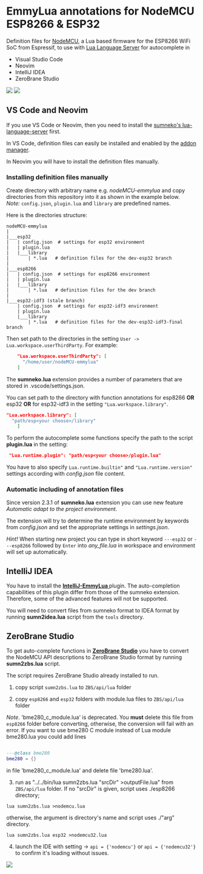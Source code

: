 # EmmyLua annotations for NodeMCU ESP8266 & ESP32

Definition files for [NodeMCU](https://nodemcu.readthedocs.io/en/release/), a Lua based firmware for the ESP8266 WiFi SoC from Espressif, to use with [Lua Language Server](https://github.com/LuaLS/lua-language-server/wiki) for autocomplete in
- Visual Studio Code
- Neovim
- IntelliJ IDEA
- ZeroBrane Studio

<img src="./images/nodemcu_emmy1.gif" style="max-width:100%;">

<img src="./images/nodemcu_emmy2.gif" style="max-width:100%;">

## VS Code and Neovim
If you use VS Code or Neovim, then you need to install the [sumneko's lua-language-server](https://github.com/LuaLS/lua-language-server#install) first.

In VS Code, definition files can easily be installed and enabled by the [addon manager](https://github.com/LuaLS/lua-language-server/wiki/Addons#vs-code-addon-manager).

In Neovim you will have to install the definition files manually.

### Installing definition files manually
Create directory with arbitrary name e.g. *nodeMCU-emmylua* and copy directories from this repository into it as shown in the example below.<br>
*Note:* `config.json`, `plugin.lua` and `library` are predefined names.
      
Here is the directories structure:
```
nodeMCU-emmylua
|
|___esp32
|   | config.json  # settings for esp32 environment
|   | plugin.lua
|   |___library
|       | *.lua   # definition files for the dev-esp32 branch
|
|___esp8266
|   | config.json  # settings for esp8266 environment
|   | plugin.lua
|   |___library
|       | *.lua   # definition files for the dev branch
|
|___esp32-idf3 (stale branch)
    | config.json  # settings for esp32-idf3 environment
    | plugin.lua
    |___library
        | *.lua   # definition files for the dev-esp32-idf3-final branch
```

Then set path to the directories in the setting `User -> Lua.workspace.userThirdParty`. For example:

```json
    "Lua.workspace.userThirdParty": [
      "/home/user/nodeMCU-emmylua"
    ]
```
The **sumneko.lua** extension provides a number of parameters that are stored in .vscode/settings.json.

You can set path to the directory with function annotations for esp8266 **OR** esp32 **OR** for esp32-idf3 in the setting ```"Lua.workspace.library"```.
```json
"Lua.workspace.library": [
  "path/esp<your choose>/library"
    ]
```
To perform the autocomplete some functions specify the path to the script **plugin.lua** in the setting:
```json
 "Lua.runtime.plugin": "path/esp<your choose>/plugin.lua"
```
You have to also specify `Lua.runtime.builtin"` and `"Lua.runtime.version"` settings according with *config.json* file content.

### Automatic including of annotation files
  
Since version 2.3.1 of **sumneko.lua** extension you can use new feature *Automatic adapt to the project environment*.

The extension will try to determine the runtime environment by keywords from *config.json* and set the appropriate settings in *settings.json*.
      
*Hint!* When starting new project you can type in short keyword `---esp32` or `---esp8266` followed by `Enter` into *any_file.lua* in workspace and environment will set up automatically.

## IntelliJ IDEA

You have to install the **[IntelliJ-EmmyLua ](https://github.com/EmmyLua/IntelliJ-EmmyLua)** plugin. The auto-completion capabilities of this plugin differ from those of the sumneko extension. Therefore, some of the advanced features will not be supported.

You will need to convert files from sumneko format to IDEA format by running **sumn2idea.lua** script from the `tools` directory.

## ZeroBrane Studio

To get auto-complete functions in **[ZeroBrane Studio](https://studio.zerobrane.com/)** you have to convert the NodeMCU API descriptions to ZeroBrane Studio format by running **sumn2zbs.lua** script.

The script requires ZeroBrane Studio already installed to run.

1. copy script `sumn2zbs.lua` to `ZBS/api/lua` folder

2. copy `esp8266` and `esp32` folders with module.lua files to `ZBS/api/lua` folder

  *Note*.
  'bme280_c_module.lua' is deprecated. You **must** delete this file from `esp8266` folder
  before converting, otherwise, the conversion will fail with an error.
  If you want to use bme280 C module instead of Lua module bme280.lua you could add lines

  ```lua

  ---@class bme280
  bme280 = {}

  ```
  in file 'bme280_c_module.lua' and delete file 'bme280.lua'.

3. run as "../../bin/lua sumn2zbs.lua "srcDir" >outputFile.lua" from `ZBS/api/lua` folder. If no "srcDir" is given, script uses ./esp8266 directory;

  `lua sumn2zbs.lua >nodemcu.lua`

   otherwise, the argument is directory's name and script uses ./"arg" directory.

  `lua sumn2zbs.lua esp32 >nodemcu32.lua`

4. launch the IDE with setting -> `api = {'nodemcu'}` or `api = {'nodemcu32'}` to confirm it's loading without issues.

<img src="./images/zbs.png" style="max-width:100%;">
